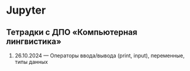 # Jupyter
## Тетрадки с ДПО «Компьютерная лингвистика» 
1. 26.10.2024 — Операторы ввода/вывода (print, input), переменные, типы данных
